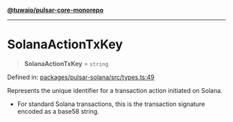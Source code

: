 [**@tuwaio/pulsar-core-monorepo**](../../../README.md)

***

# SolanaActionTxKey

> **SolanaActionTxKey** = `string`

Defined in: [packages/pulsar-solana/src/types.ts:49](https://github.com/TuwaIO/pulsar-core/blob/16038c5bbc96d2d466608fdc95d4789c6f06d211/packages/pulsar-solana/src/types.ts#L49)

Represents the unique identifier for a transaction action initiated on Solana.

- For standard Solana transactions, this is the transaction signature encoded as a base58 string.
